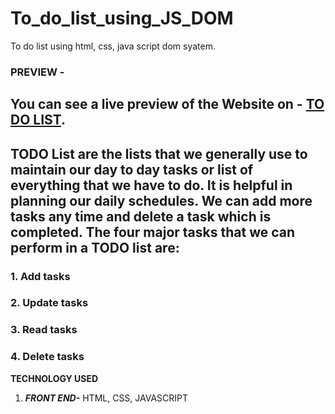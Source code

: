 # To_do_list_using_JS_DOM
To do list using html, css, java script dom syatem.

 ### PREVIEW - 
 ## You can see a live preview of the Website on - [TO DO LIST](https://to-do-list-using-jsdom.netlify.app/).

## TODO List are the lists that we generally use to maintain our day to day tasks or list of everything that we have to do. It is helpful in planning our daily schedules. We can add more tasks any time and delete a task which is completed. The four major tasks that we can perform in a TODO list are:

### 1. Add tasks
### 2. Update tasks
### 3. Read tasks
### 4. Delete tasks

 **TECHNOLOGY USED**
 1. ***FRONT END-*** 
    HTML,
    CSS,
    JAVASCRIPT
